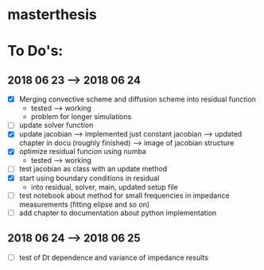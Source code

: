 # masterthesis

# To Do's:

2018 06 23 --> 2018 06 24
-------------------------

- [X] Merging convective scheme and diffusion scheme into residual function
    + tested --> working
	+ problem for longer simulations
- [ ] update solver function
- [X] update jacobian
	--> implemented just constant jacobian
	--> updated chapter in docu (roughly finished)
	--> image of jacobian structure
- [X] optimize residual funcion using numba
    + tested --> working
- [ ] test jacobian as class with an update method
- [X] start using boundary conditions in residual
    + into residual, solver, main, updated setup file
- [ ] test notebook about method for small frequencies in impedance measurements (fitting elipse and so on)
- [ ] add chapter to documentation about python implementation

2018 06 24 --> 2018 06 25
-------------------------

-[ ] test of Dt dependence and variance of impedance results

